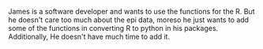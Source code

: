 James is a software developer and wants to use the functions for the R. But he doesn't care too much about the epi data,
moreso he just wants to add some of the functions in converting R to python in his packages. Additionally, He doesn't
have much time to add it.